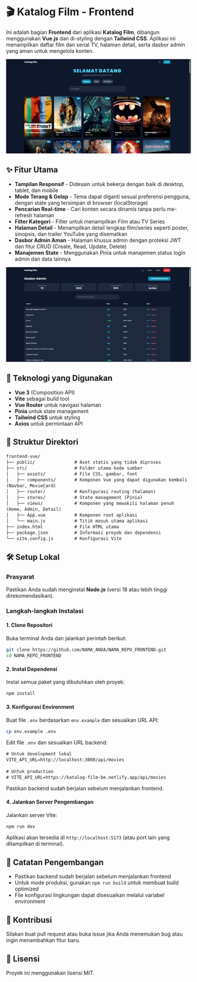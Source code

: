 # 🎬 Katalog Film - Frontend

Ini adalah bagian **Frontend** dari aplikasi **Katalog Film**, dibangun menggunakan **Vue.js** dan di-styling dengan **Tailwind CSS**. Aplikasi ini menampilkan daftar film dan serial TV, halaman detail, serta dasbor admin yang aman untuk mengelola konten.

<p align="center">
  <img src="public/image.png" alt="Katalog Film"/>
</p>

## ✨ Fitur Utama

- **Tampilan Responsif** - Didesain untuk bekerja dengan baik di desktop, tablet, dan mobile
- **Mode Terang & Gelap** - Tema dapat diganti sesuai preferensi pengguna, dengan state yang tersimpan di browser (localStorage)
- **Pencarian Real-time** - Cari konten secara dinamis tanpa perlu me-refresh halaman
- **Filter Kategori** - Filter untuk menampilkan Film atau TV Series
- **Halaman Detail** - Menampilkan detail lengkap film/series seperti poster, sinopsis, dan trailer YouTube yang disematkan
- **Dasbor Admin Aman** - Halaman khusus admin dengan proteksi JWT dan fitur CRUD (Create, Read, Update, Delete)
- **Manajemen State** - Menggunakan Pinia untuk manajemen status login admin dan data lainnya

<p align="center">
  <img src="public/dasborKF.png" alt="Dasbor Katalog Film"/>
</p>

## 🚀 Teknologi yang Digunakan

- **Vue 3** (Composition API)
- **Vite** sebagai build tool
- **Vue Router** untuk navigasi halaman
- **Pinia** untuk state management
- **Tailwind CSS** untuk styling
- **Axios** untuk permintaan API


## 📂 Struktur Direktori

```
frontend-vue/
├── public/               # Aset statis yang tidak diproses
├── src/                  # Folder utama kode sumber
│   ├── assets/           # File CSS, gambar, font
│   ├── components/       # Komponen Vue yang dapat digunakan kembali (Navbar, MovieCard)
│   ├── router/           # Konfigurasi routing (halaman)
│   ├── stores/           # State management (Pinia)
│   ├── views/            # Komponen yang mewakili halaman penuh (Home, Admin, Detail)
│   ├── App.vue           # Komponen root aplikasi
│   └── main.js           # Titik masuk utama aplikasi
├── index.html            # File HTML utama
├── package.json          # Informasi proyek dan dependensi
└── vite.config.js        # Konfigurasi Vite
```

## 🛠️ Setup Lokal

### Prasyarat

Pastikan Anda sudah menginstal **Node.js** (versi 18 atau lebih tinggi direkomendasikan).

### Langkah-langkah Instalasi

#### 1. Clone Repositori

Buka terminal Anda dan jalankan perintah berikut:

```bash
git clone https://github.com/NAMA_ANDA/NAMA_REPO_FRONTEND.git
cd NAMA_REPO_FRONTEND
```

#### 2. Instal Dependensi

Instal semua paket yang dibutuhkan oleh proyek:

```bash
npm install
```

#### 3. Konfigurasi Environment

Buat file `.env` berdasarkan `env.example` dan sesuaikan URL API:

```bash
cp env.example .env
```

Edit file `.env` dan sesuaikan URL backend:

```env
# Untuk development lokal
VITE_API_URL=http://localhost:3000/api/movies

# Untuk production
# VITE_API_URL=https://katalog-film-be.netlify.app/api/movies
```

Pastikan backend sudah berjalan sebelum menjalankan frontend.

#### 4. Jalankan Server Pengembangan

Jalankan server Vite:

```bash
npm run dev
```

Aplikasi akan tersedia di `http://localhost:5173` (atau port lain yang ditampilkan di terminal).

## 📝 Catatan Pengembangan

- Pastikan backend sudah berjalan sebelum menjalankan frontend
- Untuk mode produksi, gunakan `npm run build` untuk membuat build optimized
- File konfigurasi lingkungan dapat disesuaikan melalui variabel environment

## 🤝 Kontribusi

Silakan buat pull request atau buka issue jika Anda menemukan bug atau ingin menambahkan fitur baru.

## 📄 Lisensi

Proyek ini menggunakan lisensi MIT.